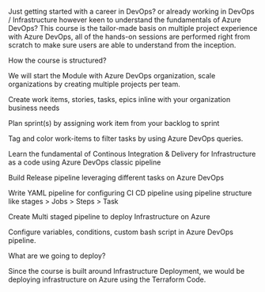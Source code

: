 Just getting started with a career in DevOps? or already working in DevOps / Infrastructure however keen to understand the fundamentals of Azure DevOps? This course is the tailor-made basis on multiple project experience with Azure DevOps, all of the hands-on sessions are performed right from scratch to make sure users are able to understand from the inception.

How the course is structured?

We will start the Module with Azure DevOps organization, scale organizations by creating multiple projects per team.

Create work items, stories, tasks, epics inline with your organization business needs

Plan sprint(s) by assigning work item from your backlog to sprint

Tag and color work-items to filter tasks by using Azure DevOps queries.

Learn the fundamental of Continous Integration & Delivery for Infrastructure as a code using Azure DevOps classic pipeline 

Build Release pipeline leveraging different tasks on Azure DevOps

Write YAML pipeline for configuring CI CD pipeline using pipeline structure like stages > Jobs > Steps > Task

Create Multi staged pipeline to deploy Infrastructure on Azure

Configure variables, conditions, custom bash script in Azure DevOps pipeline.

What are we going to deploy?

Since the course is built around Infrastructure Deployment, we would be deploying infrastructure on Azure using the Terraform Code.

